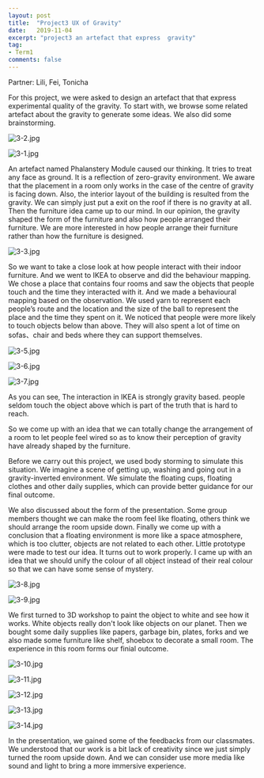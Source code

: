 ```yaml
---
layout: post
title:  "Project3 UX of Gravity"
date:   2019-11-04
excerpt: "project3 an artefact that express  gravity"
tag:
- Term1
comments: false
---
```


Partner: Lili, Fei, Tonicha

For this project, we were asked to design an artefact that  that express experimental quality of the gravity. To start with, we browse some related artefact about the gravity to generate some ideas. We also did some brainstorming.

![3-2.jpg](https://i.loli.net/2020/01/09/NYq8LHGSJlifOMn.jpg)

![3-1.jpg](https://i.loli.net/2020/01/09/f3blRxQCmB48gDu.jpg)

An artefact named Phalanstery Module caused our thinking. It tries to treat any face as ground. It is a reflection of zero-gravity environment. We aware that the placement in a room only works in the case of the centre of gravity is facing down. Also, the interior layout of the building is resulted from the gravity. We can simply just put a exit on the roof if there is no gravity at all. Then the furniture idea came up to our mind. In our opinion, the gravity shaped the form of the furniture and also how people arranged their furniture. We are more interested in how people arrange their furniture rather than how the furniture is designed.

![3-3.jpg](https://i.loli.net/2020/01/09/mitveI4UNw6Slu5.jpg)

So we want to take a close look at how people interact with their indoor furniture. And we went to IKEA to observe and did the behaviour mapping. We chose a place that contains four rooms and saw the objects that people touch and the time they interacted with it. And we made a behavioural  mapping based on the observation. We used yarn to represent each people’s route and the location and the size of the ball to represent the place and the time they spent on it. We noticed that people were more likely to touch objects below than above. They will also spent a lot of time on sofas、chair and beds where they can support themselves.

![3-5.jpg](https://i.loli.net/2020/01/09/pNyMu6Vc8oUnDtX.jpg)

![3-6.jpg](https://i.loli.net/2020/01/09/cGebTqj1aodkmr3.jpg)

![3-7.jpg](https://i.loli.net/2020/01/09/bkITpsq1XPRHvx4.jpg)

As you can see, The interaction in IKEA is strongly gravity based. people seldom touch the object above which is part of the truth that is hard to reach. 

So we come up with an idea that we can totally change the arrangement of a room to let people feel wired so as to know their perception of gravity have already shaped by the furniture.  

Before we carry out this project, we used body storming to simulate this situation. We imagine a scene of getting up, washing and going out in a gravity-inverted environment. We simulate the floating cups, floating clothes and other daily supplies, which can provide better guidance for our final outcome.

We also discussed about the form of the presentation. Some group members thought we can make the room feel like floating, others think we should arrange the room upside down. Finally we come up with a conclusion that a floating environment is more like a space atmosphere, which is too clutter, objects are not related to each other. Little prototype were made to test our idea. It turns out to work properly. I came up with an idea that we should unify the colour of all object instead of their real colour so that we can have some sense of mystery. 

![3-8.jpg](https://i.loli.net/2020/01/09/B82isftDlYeTbyj.jpg)

![3-9.jpg](https://i.loli.net/2020/01/09/4xwX3UnP7BatYzc.jpg)

We first turned to 3D workshop to paint the object to white and see how it works. White objects really don't look like objects on our planet. Then we bought some daily supplies like papers, garbage bin, plates, forks and we also made some furniture like shelf, shoebox to decorate a small room. The experience in this room forms our finial outcome.

![3-10.jpg](https://i.loli.net/2020/01/09/vJyAulWqgOQoXMs.jpg)

![3-11.jpg](https://i.loli.net/2020/01/09/4z9d5DlhI83K7Uj.jpg)

![3-12.jpg](https://i.loli.net/2020/01/09/VFIpWYQyeTz9dj4.jpg)

![3-13.jpg](https://i.loli.net/2020/01/09/kECih8eBxjJROcZ.jpg)

![3-14.jpg](https://i.loli.net/2020/01/09/1EXgKj6GzJSBepl.jpg)

In the presentation, we gained some of the feedbacks from our classmates. We understood that our work is a bit lack of creativity since we just simply turned the room upside down. And we can consider use more media like sound and light to bring a more immersive experience. 



